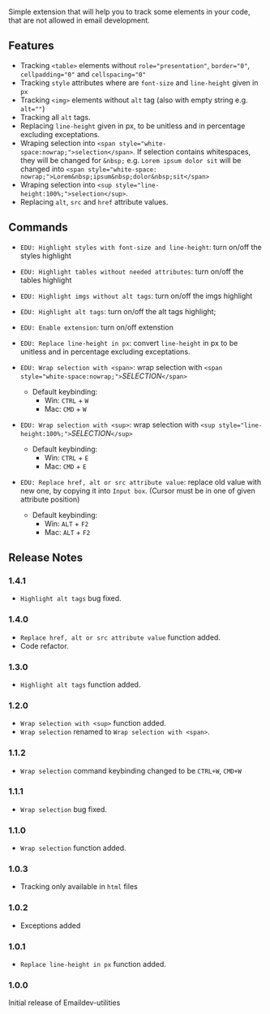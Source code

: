 Simple extension that will help you to track some elements in your code, that are not allowed in email development.

## Features

- Tracking `<table>` elements without `role="presentation"`, `border="0"`, `cellpadding="0"` and `cellspacing="0"`
- Tracking `style` attributes where are `font-size` and `line-height` given in `px`
- Tracking `<img>` elements without `alt` tag (also with empty string e.g. `alt=""`)
- Tracking all `alt` tags.
- Replacing `line-height` given in px, to be unitless and in percentage excluding exceptations.
- Wraping selection into `<span style="white-space:nowrap;">selection</span>`. If selection contains whitespaces, they will be changed for `&nbsp;` e.g. `Lorem ipsum dolor sit` will be changed into `<span style="white-space: nowrap;">Lorem&nbsp;ipsum&nbsp;dolor&nbsp;sit</span>`
- Wraping selection into `<sup style="line-height:100%;">selection</sup>`.
- Replacing `alt`, `src` and `href` attribute values.

## Commands

- `EDU: Highlight styles with font-size and line-height`: turn on/off the styles highlight
- `EDU: Highlight tables without needed attributes`: turn on/off the tables highlight
- `EDU: Highlight imgs without alt tags`: turn on/off the imgs highlight
- `EDU: Highlight alt tags`: turn on/off the alt tags highlight;
- `EDU: Enable extension`: turn on/off extenstion
- `EDU: Replace line-height in px`: convert `line-height` in px to be unitless and in percentage excluding exceptations.
- `EDU: Wrap selection with <span>`: wrap selection with `<span style="white-space:nowrap;">`_SELECTION_`</span>`

  - Default keybinding:
    - Win: `CTRL` + `W`
    - Mac: `CMD` + `W`

- `EDU: Wrap selection with <sup>`: wrap selection with `<sup style="line-height:100%;">`_SELECTION_`</sup>`

  - Default keybinding:
    - Win: `CTRL` + `E`
    - Mac: `CMD` + `E`

- `EDU: Replace href, alt or src attribute value`: replace old value with new one, by copying it into `Input box`. (Cursor must be in one of given attribute position)
  - Default keybinding:
    - Win: `ALT` + `F2`
    - Mac: `ALT` + `F2`

## Release Notes

### 1.4.1

- `Highlight alt tags` bug fixed.

### 1.4.0

- `Replace href, alt or src attribute value` function added.
- Code refactor.

### 1.3.0

- `Highlight alt tags` function added.

### 1.2.0

- `Wrap selection with <sup>` function added.
- `Wrap selection` renamed to `Wrap selection with <span>`.

### 1.1.2

- `Wrap selection` command keybinding changed to be `CTRL+W`, `CMD+W`

### 1.1.1

- `Wrap selection` bug fixed.

### 1.1.0

- `Wrap selection` function added.

### 1.0.3

- Tracking only available in `html` files

### 1.0.2

- Exceptions added

### 1.0.1

- `Replace line-height in px` function added.

### 1.0.0

Initial release of Emaildev-utilities
